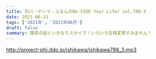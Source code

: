 ```yaml
---
title: 石川・ホンマ・ぶるんのBe-SIDE Your Life! vol.788-3
date: 2021-06-21
tags: ['2021年', '2021年06月']
draft: false
summary: 寝具の話といきなりスカイプ！いろいろ日程変更すみません！
---
```


http://project-phi.ddo.jp/ishikawa/ishikawa788_3.mp3
